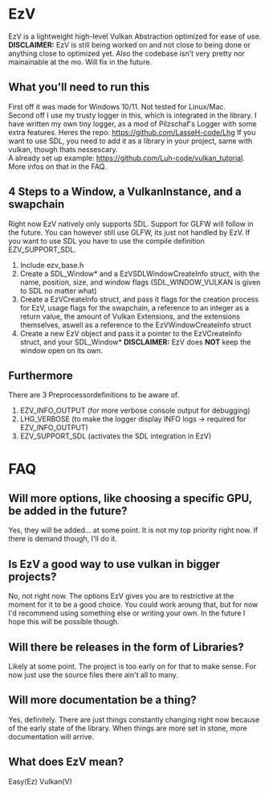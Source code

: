 # EzV
EzV is a lightweight high-level Vulkan Abstraction optimized for ease of use.  
**DISCLAIMER:** EzV is still being worked on and not close to being done or anything close to optimized yet.
Also the codebase isn't very pretty nor mainainable at the mo. Will fix in the future.
## What you'll need to run this
First off it was made for Windows 10/11. Not tested for Linux/Mac.  
Second off I use my trusty logger in this, which is integrated in the library. I have written my own tiny logger, as a mod of Pilzschaf's Logger with some extra features. Heres the repo: https://github.com/LasseH-code/Lhg
If you want to use SDL, you need to add it as a library in your project, same with vulkan, though thats nessescary.  
A already set up example: https://github.com/Luh-code/vulkan_tutorial.  
More infos on that in the FAQ.
## 4 Steps to a Window, a VulkanInstance, and a swapchain
Right now EzV natively only supports SDL. Support for GLFW will follow in the future.
You can however still use GLFW, its just not handled by EzV.
If you want to use SDL you have to use the compile definition EZV_SUPPORT_SDL.
1. Include ezv_base.h
2. Create a SDL_Window* and a EzVSDLWindowCreateInfo struct, with the name, position, size, and window flags (SDL_WINDOW_VULKAN is given to SDL no matter what)
3. Create a EzVCreateInfo struct, and pass it flags for the creation process for EzV, usage flags for the swapchain, a reference to an integer as a return value, the amount of Vulkan Extensions, and the extensions themselves, aswell as a reference to the EzVWindowCreateInfo struct
4. Create a new EzV object and pass it a pointer to the EzVCreateInfo struct, and your SDL_Window*
**DISCLAIMER:** EzV does **NOT** keep the window open on its own.
## Furthermore
There are 3 Preprocessordefinitions to be aware of.
1. EZV_INFO_OUTPUT (for more verbose console output for debugging)
2. LHG_VERBOSE (to make the logger display INFO logs -> required for EZV_INFO_OUTPUT)
3. EZV_SUPPORT_SDL (activates the SDL integration in EzV)
# FAQ
## Will more options, like choosing a specific GPU, be added in the future?
Yes, they will be added... at some point. It is not my top priority right now. If there is demand though, I'll do it.
## Is EzV a good way to use vulkan in bigger projects?
No, not right now. The options EzV gives you are to restrictive at the moment for it to be a good choice. You could work aroung that, but for now I'd recommend using something else or writing your own. In the future I hope this will be possible though.
## Will there be releases in the form of Libraries?
Likely at some point. The project is too early on for that to make sense. For now just use the source files there ain't all to many.
## Will more documentation be a thing?
Yes, definitely. There are just things constantly changing right now because of the early state of the library. When things are more set in stone, more documentation will arrive.
## What does EzV mean?
Easy(Ez) Vulkan(V)
